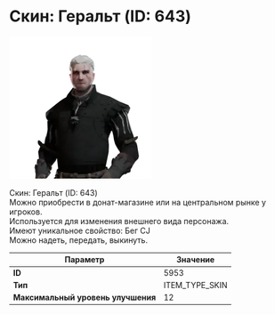 # Скин: Геральт (ID: 643)

![Item Image](../img/5953.webp?raw=true)

Скин: Геральт (ID: 643)<br>Можно приобрести в донат-магазине или на центральном рынке у игроков.<br>Используется для изменения внешнего вида персонажа. <br>Имеют уникальное свойство: Бег CJ<br>Можно надеть, передать, выкинуть.


| Параметр | Значение |
|----------|----------|
| **ID** | 5953 |
| **Тип** | ITEM_TYPE_SKIN |
| **Максимальный уровень улучшения** | 12 |

